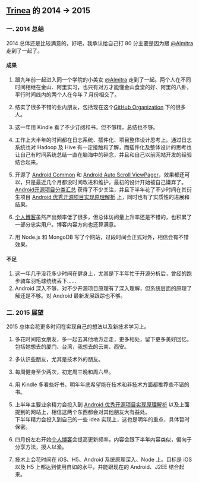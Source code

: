 [Trinea](https://github.com/trinea) 的 2014 -> 2015
-------------
### 一. 2014 总结
2014 总体还是比较满意的，好吧，我承认给自己打 80 分主要是因为跟 [@Almitra](http://www.weibo.com/almitralin) 走到了一起了。  

#### 成果
1. 跟九年前一起进入同一个学院的小美女 [@Almitra](http://www.weibo.com/almitralin) 走到了一起。两个人在不同时间相继在金山、阿里实习，也只有对方才能懂金山食堂的好、阿里的八卦，平行时间线内的两个人在今年 7 月份相交了。  

2. 结实了很多不错的业内朋友，包括现在这个[GitHub Organization](https://github.com/aosp-exchange-group) 下的很多人。  

3. 这一年用 Kindle 看了不少订阅和书，但不够精，总结也不够。  

4. 工作上大半年的时间都在日志系统、插件化、项目整体设计思考上。通过日志系统也对 Hadoop 及 Hive 有一定接触和了解，而插件化及整体设计的思考也让自己有时间系统总结一直在脑海中的碎念，并且和自己以前网站开发的经验结合起来。  

5. 开源了 [Android Common](https://github.com/Trinea/android-common) 和 [Android Auto Scroll ViewPager](https://github.com/Trinea/android-auto-scroll-view-pager)，效果都还可以，只是最近几个月都没时间改进和维护，最初的设计开始被自己嫌弃了。  
[Android开源项目分类汇总](https://github.com/Trinea/android-open-project) 获得了不少关注，并且下半年花了不少时间在其衍生项目 [Android 优秀开源项目实现原理解析](https://github.com/android-cn/android-open-project-analysis) 上，同时也有了实质性的进展和结果。  

6. [个人博客](http://www.trinea.cn/)虽然产出频率低了很多，但总体访问量上升率还是不错的，也积累了一部分忠实用户。博客内容方向也还算满意。

7. 用 Node.js 和 MongoDB 写了个网站，过段时间会正式对外，相信会有不错效果。

#### 不足
1. 这一年几乎没花多少时间在健身上，尤其是下半年忙于开源分析后，曾经的跑步骑车羽毛球统统丢下……  
2. Android 深入不够，对不少开源项目原理有了深入理解，但系统层面的原理了解还是不够。对 Android 最新发展跟踪也不够。  

### 二. 2015 展望
2015 总体会花更多时间在实现自己的想法以及新技术学习上。  

1. 多花时间陪女朋友，多一起去其他地方走走，更多相处，留下更多美好回忆。包括她想去的厦门、台湾，我想去的云南、西安。  

2. 多认识些朋友，尤其是技术外的朋友。  

3. 每周健身至少两次，初定周三晚和周六早。  

4. 用 Kindle 多看些好书，明年年底希望能在技术和非技术方面都推荐些不错的书。  

5. 上半年主要业余精力会投入到 [Android 优秀开源项目实现原理解析](https://github.com/android-cn/android-open-project-analysis) 以及上面提到的网站上，相信这两个东西都会对其他朋友大有益处。  
下半年精力会投入到自己的一些 idea 实现上，这也是明年的重点，具体暂时保密。  

6. 四月份左右开始[个人博客](http://www.trinea.cn/)会提高更新频率，内容会跟下半年内容类似，偏向于分享方法，授人以渔。  

7. 技术上会花时间在 iOS、H5、Android 系统原理深入、Node 上。目标是 iOS 以及 H5 上都达到使用自如的水平，并能跟现在的 Android、J2EE 结合起来。  
